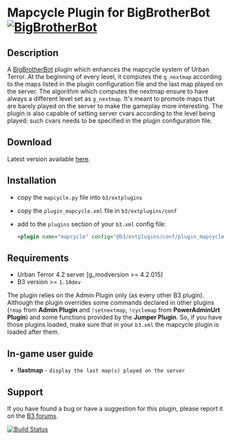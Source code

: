 Mapcycle Plugin for BigBrotherBot [![BigBrotherBot](http://i.imgur.com/7sljo4G.png)][B3]
===============================

Description
-----------

A [BigBrotherBot][B3] plugin which enhances the mapcycle system of Urban Terror.
At the beginning of every level, it computes the `g_nextmap` according to the maps listed in the plugin configuration
file and the last map played on the server. The algorithm which computes the nextmap ensure to have always a different
level set as `g_nextmap`. It's meant to promote maps that are barely played on the server to make the gameplay more
interesting. The plugin is also capable of setting server cvars according to the level being played: such cvars needs
to be specified in the plugin configuration file.

Download
--------

Latest version available [here](https://github.com/FenixXx/b3-plugin-mapcycle/archive/master.zip).

Installation
------------

* copy the `mapcycle.py` file into `b3/extplugins`
* copy the `plugin_mapcycle.xml` file in `b3/extplugins/conf`
* add to the `plugins` section of your `b3.xml` config file:

  ```xml
  <plugin name="mapcycle" config="@b3/extplugins/conf/plugin_mapcycle.xml" />
  ```

Requirements
------------

* Urban Terror 4.2 server [g_modversion >= 4.2.015]
* B3 version  >= `1.10dev`

The plugin relies on the Admin Plugin only (as every other B3 plugin). Although the plugin overrides some commands
declared in other plugins (`!map` from **Admin Plugin** and `!setnextmap`, `!cyclemap` from **PowerAdminUrt Plugin**)
and some functions provided by the **Jumper Plugin**. So, if you have those plugins loaded, make sure that in your `b3.xml`
the mapcycle plugin is loaded after them.

In-game user guide
------------------

* **!lastmap** - `display the last map(s) played on the server`

Support
-------

If you have found a bug or have a suggestion for this plugin, please report it on the [B3 forums][Support].

[B3]: http://www.bigbrotherbot.net/ "BigBrotherBot (B3)"
[Support]: http://forum.bigbrotherbot.net/plugins-by-fenix/mapcycle-plugin/ "Support topic on the B3 forums"

[![Build Status](https://travis-ci.org/FenixXx/b3-plugin-mapcycle.svg?branch=master)](https://travis-ci.org/FenixXx/b3-plugin-mapcycle)